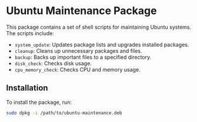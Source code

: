 # Ubuntu Maintenance Package

This package contains a set of shell scripts for maintaining Ubuntu systems. The scripts include:

- `system_update`: Updates package lists and upgrades installed packages.
- `cleanup`: Cleans up unnecessary packages and files.
- `backup`: Backs up important files to a specified directory.
- `disk_check`: Checks disk usage.
- `cpu_memory_check`: Checks CPU and memory usage.

## Installation

To install the package, run:

```bash
sudo dpkg -i /path/to/ubuntu-maintenance.deb
```
